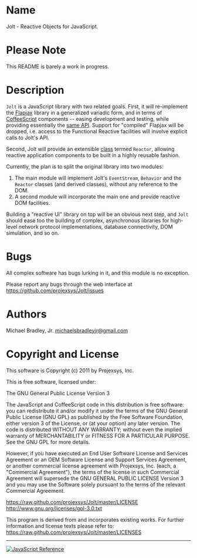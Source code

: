 Name
====

Jolt - Reactive Objects for JavaScript.

Please Note
===========

This README is barely a work in progress.

Description
===========

`Jolt` is a JavaScript library with two related goals. First, it will re-implement the [Flapjax](http://www.flapjax-lang.org/) library in a generalized variadic form, and in terms of [CoffeeScript](http://jashkenas.github.com/coffee-script/) components -- easing development and testing, while providing essentially the [same API](http://www.flapjax-lang.org/docs/). Support for "compiled" Flapjax will be dropped, i.e. access to the Functional Reactive facilities will involve explicit calls to Jolt's API.

Second, Jolt will provide an extensible [class](http://jashkenas.github.com/coffee-script/#classes) termed `Reactor`, allowing reactive application components to be built in a highly reusable fashion.

Currently, the plan is to split the original library into two modules:

1. The main module will implement Jolt's `EventStream`, `Behavior` and the `Reactor` classes (and derived classes), without any reference to the DOM.
2. A second module will incorporate the main one and provide reactive DOM facilities.

Building a "reactive UI" library on top will be an obvious next step, and `Jolt` should ease too the building of complex, asynchronous libraries for high-level network protocol implementations, database connectivity, DOM simulation, and so on.

Bugs
====

All complex software has bugs lurking in it, and this module is no exception.

Please report any bugs through the web interface at <https://github.com/projexsys/Jolt/issues>


Authors
=======

Michael Bradley, Jr. <michaelsbradleyjr@gmail.com>


Copyright and License
=====================

This software is Copyright (c) 2011 by Projexsys, Inc.

This is free software, licensed under:

The GNU General Public License Version 3

The JavaScript and CoffeeScript code in this distribution is free software: you can redistribute it and/or modify it under the terms of the GNU General Public License (GNU GPL) as published by the Free Software Foundation, either version 3 of the License, or (at your option) any later version. The code is distributed WITHOUT ANY WARRANTY; without even the implied warranty of MERCHANTABILITY or FITNESS FOR A PARTICULAR PURPOSE. See the GNU GPL for more details.

However, if you have executed an End User Software License and Services Agreement or an OEM Software License and Support Services Agreement, or another commercial license agreement with Projexsys, Inc. (each, a "Commercial Agreement"), the terms of the license in such Commercial Agreement will supersede the GNU GENERAL PUBLIC LICENSE Version 3 and you may use the Software solely pursuant to the terms of the relevant Commercial Agreement.

https://raw.github.com/projexsys/Jolt/master/LICENSE<br />
http://www.gnu.org/licenses/gpl-3.0.txt

This program is derived from and incorporates existing works. For further information and license texts please refer to:<br />
https://raw.github.com/projexsys/Jolt/master/LICENSES

---------------------------------------

<a href="https://developer.mozilla.org/en/JavaScript/Reference/" title="JavaScript Reference">
  <img src="http://static.jsconf.us/promotejshs.png" alt="JavaScript Reference" />
</a>
